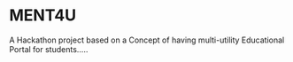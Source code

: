 # MENT4U
A Hackathon project based on a Concept of having multi-utility Educational Portal for students.....  
